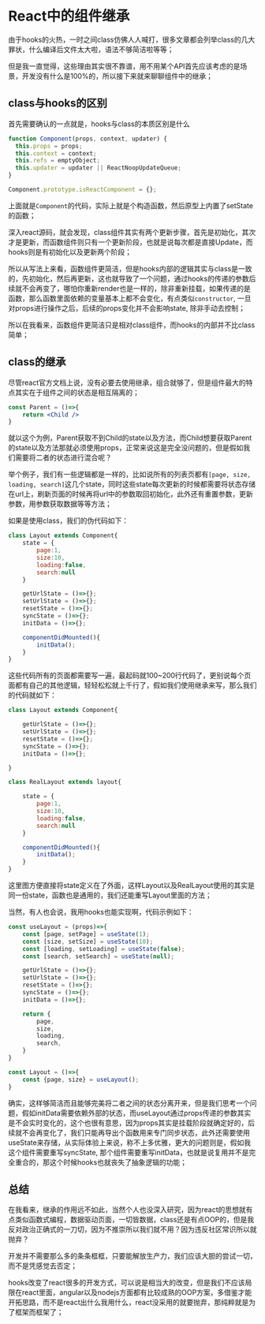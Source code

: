 # React中的组件继承

由于hooks的火热，一时之间class仿佛人人喊打，很多文章都会列举class的几大罪状，什么编译后文件太大啦，语法不够简洁啦等等；

但是我一直觉得，这些理由其实很不靠谱，用不用某个API首先应该考虑的是场景，开发没有什么是100%的，所以接下来就来聊聊组件中的继承；

## class与hooks的区别

首先需要确认的一点就是，hooks与class的本质区别是什么

```js
function Component(props, context, updater) {
  this.props = props;
  this.context = context;
  this.refs = emptyObject;
  this.updater = updater || ReactNoopUpdateQueue;
}

Component.prototype.isReactComponent = {};
```

上面就是`Component`的代码，实际上就是个构造函数，然后原型上内置了setState的函数；

深入react源码，就会发现，class组件其实有两个更新步骤，首先是初始化，其次才是更新，而函数组件则只有一个更新阶段，也就是说每次都是直接Update，而hooks则是有初始化以及更新两个阶段；

所以从写法上来看，函数组件更简洁，但是hooks内部的逻辑其实与class是一致的，先初始化，然后再更新，这也就导致了一个问题，通过hooks的传递的参数后续就不会再变了，哪怕你重新render也是一样的，除非重新挂载，如果传递的是函数，那么函数里面依赖的变量基本上都不会变化，有点类似`constructor`, 一旦对props进行操作之后，后续的props变化并不会影响state, 除非手动去控制；

所以在我看来，函数组件更简洁只是相对class组件，而hooks的内部并不比class简单；

## class的继承

尽管react官方文档上说，没有必要去使用继承，组合就够了，但是组件最大的特点其实在于组件之间的状态是相互隔离的；

```jsx
const Parent = ()=>{
    return <Child />
}
```

就以这个为例，Parent获取不到Child的state以及方法，而Child想要获取Parent的state以及方法那就必须使用props，正常来说这是完全没问题的，但是假如我们需要将二者的状态进行混合呢？

举个例子，我们有一些逻辑都是一样的，比如说所有的列表页都有`[page, size, loading, search]`这几个state，同时这些state每次更新的时候都需要将状态存储在url上，刷新页面的时候再将url中的参数取回初始化，此外还有重置参数，更新参数，用参数获取数据等等方法；

如果是使用class，我们的伪代码如下：
```js
class Layout extends Component{
    state = {
        page:1,
        size:10,
        loading:false,
        search:null
    }

    getUrlState = ()=>{};
    setUrlState = ()=>{};
    resetState = ()=>{};
    syncState = ()=>{};
    initData = ()=>{};

    componentDidMounted(){
        initData();
    }
}
```

这些代码所有的页面都需要写一遍，最起码就100~200行代码了，更别说每个页面都有自己的其他逻辑，轻轻松松就上千行了，假如我们使用继承来写，那么我们的代码就如下：
```js
class Layout extends Component{

    getUrlState = ()=>{};
    setUrlState = ()=>{};
    resetState = ()=>{};
    syncState = ()=>{};
    initData = ()=>{};

}

class RealLayout extends layout{

    state = {
        page:1,
        size:10,
        loading:false,
        search:null
    }

    componentDidMounted(){
        initData();
    }
}
```

这里图方便直接将state定义在了外面，这样Layout以及RealLayout使用的其实是同一份state，函数也是通用的，我们还能重写Layout里面的方法；

当然，有人也会说，我用hooks也能实现啊，代码示例如下：

```js
const useLayout = (props)=>{
    const [page, setPage] = useState(1);
    const [size, setSize] = useState(10);
    const [loading, setLoading] = useState(false);
    const [search, setSearch] = useState(null);

    getUrlState = ()=>{};
    setUrlState = ()=>{};
    resetState = ()=>{};
    syncState = ()=>{};
    initData = ()=>{};

    return {
        page,
        size,
        loading,
        search,
    }
}

const Layout = ()=>{
    const {page, size} = useLayout();
}
```

确实，这样够简洁而且能够完美将二者之间的状态分离开来，但是我们思考一个问题，假如initData需要依赖外部的状态，而useLayout通过props传递的参数其实是不会实时变化的，这个也很有意思，因为props其实是挂载阶段就确定好的，后续就不会再变化了，我们只能再导出个函数用来专门同步状态，此外还需要使用useState来存储，从实际体验上来说，称不上多优雅，更大的问题则是，假如我这个组件需要重写syncState, 那个组件需要重写initData，也就是说复用并不是完全重合的，那这个时候hooks也就丧失了抽象逻辑的功能；

## 总结

在我看来，继承的作用远不如此，当然个人也没深入研究，因为react的思想就有点类似函数式编程，数据驱动页面，一切皆数据，class还是有点OOP的，但是我反对政治正确式的一刀切，因为不推崇所以我们就不用？因为违反社区常识所以就抛弃？

开发并不需要那么多的条条框框，只要能解放生产力，我们应该大胆的尝试一切，而不是凭感觉去否定；

hooks改变了react很多的开发方式，可以说是相当大的改变，但是我们不应该局限在react里面，angular以及nodejs方面都有比较成熟的OOP方案，多借鉴才能开拓思路，而不是react出什么我用什么，react没采用的就要抛弃，那纯粹就是为了框架而框架了；